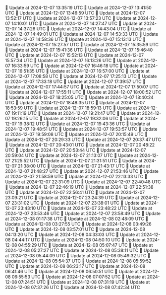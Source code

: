 🔄 Update at 2024-12-07 13:35:19 UTC
🔄 Update at 2024-12-07 13:41:50 UTC
🔄 Update at 2024-12-07 13:46:59 UTC
🔄 Update at 2024-12-07 13:52:17 UTC
🔄 Update at 2024-12-07 13:57:23 UTC
🔄 Update at 2024-12-07 14:10:01 UTC
🔄 Update at 2024-12-07 14:27:47 UTC
🔄 Update at 2024-12-07 14:37:26 UTC
🔄 Update at 2024-12-07 14:43:04 UTC
🔄 Update at 2024-12-07 14:49:01 UTC
🔄 Update at 2024-12-07 14:53:33 UTC
🔄 Update at 2024-12-07 14:58:36 UTC
🔄 Update at 2024-12-07 15:13:13 UTC
🔄 Update at 2024-12-07 15:27:57 UTC
🔄 Update at 2024-12-07 15:35:59 UTC
🔄 Update at 2024-12-07 15:41:36 UTC
🔄 Update at 2024-12-07 15:46:40 UTC
🔄 Update at 2024-12-07 15:52:13 UTC
🔄 Update at 2024-12-07 15:57:34 UTC
🔄 Update at 2024-12-07 16:13:26 UTC
🔄 Update at 2024-12-07 16:33:59 UTC
🔄 Update at 2024-12-07 16:46:18 UTC
🔄 Update at 2024-12-07 16:51:35 UTC
🔄 Update at 2024-12-07 16:57:00 UTC
🔄 Update at 2024-12-07 17:08:58 UTC
🔄 Update at 2024-12-07 17:25:13 UTC
🔄 Update at 2024-12-07 17:33:18 UTC
🔄 Update at 2024-12-07 17:39:57 UTC
🔄 Update at 2024-12-07 17:44:57 UTC
🔄 Update at 2024-12-07 17:50:07 UTC
🔄 Update at 2024-12-07 17:55:11 UTC
🔄 Update at 2024-12-07 18:00:52 UTC
🔄 Update at 2024-12-07 18:25:05 UTC
🔄 Update at 2024-12-07 18:40:24 UTC
🔄 Update at 2024-12-07 18:48:35 UTC
🔄 Update at 2024-12-07 18:53:59 UTC
🔄 Update at 2024-12-07 18:59:13 UTC
🔄 Update at 2024-12-07 19:11:19 UTC
🔄 Update at 2024-12-07 19:21:47 UTC
🔄 Update at 2024-12-07 19:26:15 UTC
🔄 Update at 2024-12-07 19:32:06 UTC
🔄 Update at 2024-12-07 19:38:12 UTC
🔄 Update at 2024-12-07 19:43:36 UTC
🔄 Update at 2024-12-07 19:48:51 UTC
🔄 Update at 2024-12-07 19:53:57 UTC
🔄 Update at 2024-12-07 19:59:08 UTC
🔄 Update at 2024-12-07 20:15:49 UTC
🔄 Update at 2024-12-07 20:29:33 UTC
🔄 Update at 2024-12-07 20:37:47 UTC
🔄 Update at 2024-12-07 20:43:01 UTC
🔄 Update at 2024-12-07 20:48:22 UTC
🔄 Update at 2024-12-07 20:53:44 UTC
🔄 Update at 2024-12-07 20:59:04 UTC
🔄 Update at 2024-12-07 21:13:07 UTC
🔄 Update at 2024-12-07 21:25:52 UTC
🔄 Update at 2024-12-07 21:31:51 UTC
🔄 Update at 2024-12-07 21:38:00 UTC
🔄 Update at 2024-12-07 21:43:17 UTC
🔄 Update at 2024-12-07 21:48:27 UTC
🔄 Update at 2024-12-07 21:53:46 UTC
🔄 Update at 2024-12-07 21:58:59 UTC
🔄 Update at 2024-12-07 22:13:33 UTC
🔄 Update at 2024-12-07 22:31:09 UTC
🔄 Update at 2024-12-07 22:40:48 UTC
🔄 Update at 2024-12-07 22:46:19 UTC
🔄 Update at 2024-12-07 22:51:38 UTC
🔄 Update at 2024-12-07 22:56:41 UTC
🔄 Update at 2024-12-07 23:09:21 UTC
🔄 Update at 2024-12-07 23:24:39 UTC
🔄 Update at 2024-12-07 23:31:02 UTC
🔄 Update at 2024-12-07 23:38:01 UTC
🔄 Update at 2024-12-07 23:43:10 UTC
🔄 Update at 2024-12-07 23:48:22 UTC
🔄 Update at 2024-12-07 23:53:46 UTC
🔄 Update at 2024-12-07 23:58:49 UTC
🔄 Update at 2024-12-08 01:17:38 UTC
🔄 Update at 2024-12-08 02:48:09 UTC
🔄 Update at 2024-12-08 03:27:55 UTC
🔄 Update at 2024-12-08 03:49:26 UTC
🔄 Update at 2024-12-08 03:57:01 UTC
🔄 Update at 2024-12-08 04:13:20 UTC
🔄 Update at 2024-12-08 04:33:03 UTC
🔄 Update at 2024-12-08 04:44:17 UTC
🔄 Update at 2024-12-08 04:50:10 UTC
🔄 Update at 2024-12-08 04:55:29 UTC
🔄 Update at 2024-12-08 05:07:47 UTC
🔄 Update at 2024-12-08 05:27:27 UTC
🔄 Update at 2024-12-08 05:38:11 UTC
🔄 Update at 2024-12-08 05:44:09 UTC
🔄 Update at 2024-12-08 05:49:32 UTC
🔄 Update at 2024-12-08 05:54:37 UTC
🔄 Update at 2024-12-08 05:59:52 UTC
🔄 Update at 2024-12-08 06:23:17 UTC
🔄 Update at 2024-12-08 06:41:46 UTC
🔄 Update at 2024-12-08 06:50:51 UTC
🔄 Update at 2024-12-08 06:55:53 UTC
🔄 Update at 2024-12-08 07:07:52 UTC
🔄 Update at 2024-12-08 07:24:51 UTC
🔄 Update at 2024-12-08 07:31:19 UTC
🔄 Update at 2024-12-08 07:37:26 UTC
🔄 Update at 2024-12-08 07:42:34 UTC

